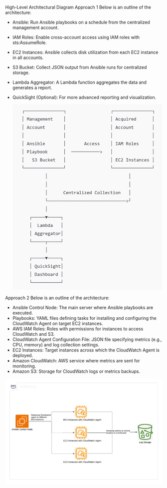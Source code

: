 High-Level Architectural Diagram
Approach 1 
Below is an outline of the architecture:

* Ansible: Run Ansible playbooks on a schedule from the centralized management account.
* IAM Roles: Enable cross-account access using IAM roles with sts:AssumeRole.
* EC2 Instances: Ansible collects disk utilization from each EC2 instance in all accounts.
* S3 Bucket: Collect JSON output from Ansible runs for centralized storage.
* Lambda Aggregator: A Lambda function aggregates the data and generates a report.
* QuickSight (Optional): For more advanced reporting and visualization.

  ![Architechtural diagram](./Architectural_diag.png)

Approach 2
Below is an outline of the architecture:

* Ansible Control Node: The main server where Ansible playbooks are executed.
* Playbooks: YAML files defining tasks for installing and configuring the CloudWatch Agent on target EC2 instances.
* AWS IAM Roles: Roles with permissions for instances to access CloudWatch and S3.
* CloudWatch Agent Configuration File: JSON file specifying metrics (e.g., CPU, memory) and log collection settings.
* EC2 Instances: Target instances across which the CloudWatch Agent is deployed.
* Amazon CloudWatch: AWS service where metrics are sent for monitoring.
* Amazon S3: Storage for CloudWatch logs or metrics backups.

![Architectural diagram for 2nd approach](./image.png)
